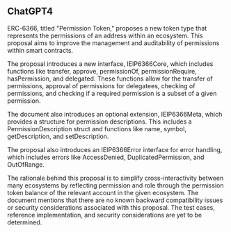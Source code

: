## ChatGPT4

ERC-6366, titled "Permission Token," proposes a new token type that represents the permissions of an address within an ecosystem. This proposal aims to improve the management and auditability of permissions within smart contracts.

The proposal introduces a new interface, IEIP6366Core, which includes functions like transfer, approve, permissionOf, permissionRequire, hasPermission, and delegated. These functions allow for the transfer of permissions, approval of permissions for delegatees, checking of permissions, and checking if a required permission is a subset of a given permission.

The document also introduces an optional extension, IEIP6366Meta, which provides a structure for permission descriptions. This includes a PermissionDescription struct and functions like name, symbol, getDescription, and setDescription.

The proposal also introduces an IEIP6366Error interface for error handling, which includes errors like AccessDenied, DuplicatedPermission, and OutOfRange.

The rationale behind this proposal is to simplify cross-interactivity between many ecosystems by reflecting permission and role through the permission token balance of the relevant account in the given ecosystem. The document mentions that there are no known backward compatibility issues or security considerations associated with this proposal. The test cases, reference implementation, and security considerations are yet to be determined.
